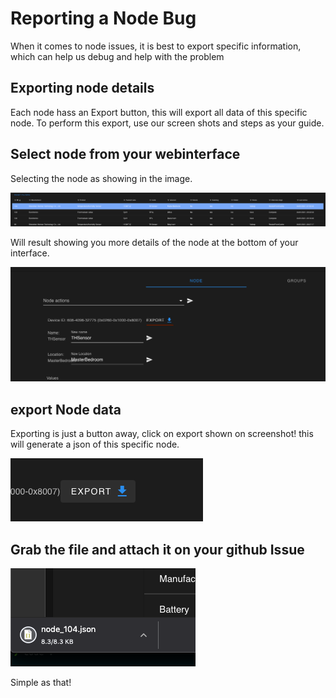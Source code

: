 # Reporting a Node Bug

When it comes to node issues, it is best to export specific information, which can help us debug and help with the problem

## Exporting node details

Each node hass an Export button, this will export all data of this specific node. To perform this export, use our screen shots and steps as your guide.

## Select node from your webinterface

Selecting the node as showing in the image.

![Selected node](../_images/troubleshoot_node_select.png)

Will result showing you more details of the node at the bottom of your interface.

![Export location](../_images/troubleshoot_export.png)

## export Node data

Exporting is just a button away, click on export shown on screenshot! this will generate a json of this specific node.

![Selected node](../_images/troubleshoot_export_2.png)

## Grab the file and attach it on your github Issue

![Grab file](../_images/troubleshoot_node_json.png)

Simple as that!
